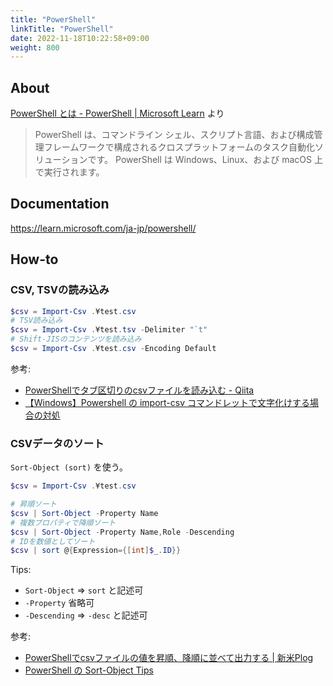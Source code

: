 ```yaml
---
title: "PowerShell"
linkTitle: "PowerShell"
date: 2022-11-18T10:22:58+09:00
weight: 800
---
```


## About

[PowerShell とは - PowerShell | Microsoft Learn](https://learn.microsoft.com/ja-jp/powershell/scripting/overview) より

> PowerShell は、コマンドライン シェル、スクリプト言語、および構成管理フレームワークで構成されるクロスプラットフォームのタスク自動化ソリューションです。 PowerShell は Windows、Linux、および macOS 上で実行されます。

## Documentation

https://learn.microsoft.com/ja-jp/powershell/

## How-to
### CSV, TSVの読み込み

```PowerShell
$csv = Import-Csv .¥test.csv
# TSV読み込み
$csv = Import-Csv .¥test.tsv -Delimiter "`t"
# Shift-JISのコンテンツを読み込み
$csv = Import-Csv .¥test.csv -Encoding Default
```

参考:
- [PowerShellでタブ区切りのcsvファイルを読み込む - Qiita](https://qiita.com/sukakako/items/4a17db13730934766abb)
- [【Windows】Powershell の import-csv コマンドレットで文字化けする場合の対処](https://www.tensorflowz.com/WindowsUpdate/doc/Windows/import-csv-mojibake.html)

### CSVデータのソート

`Sort-Object (sort)` を使う。

```PowerShell
$csv = Import-Csv .¥test.csv

# 昇順ソート
$csv | Sort-Object -Property Name
# 複数プロパティで降順ソート
$csv | Sort-Object -Property Name,Role -Descending
# IDを数値としてソート
$csv | sort @{Expression={[int]$_.ID}}
```

Tips:
- `Sort-Object` => `sort` と記述可
- `-Property` 省略可
- `-Descending` => `-desc` と記述可

参考:
- [PowerShellでcsvファイルの値を昇順、降順に並べて出力する | 新米Plog](https://plog.shinmaiblog.com/powershell-csv-sort/)
- [PowerShell の Sort-Object Tips](http://www.vwnet.jp/windows/PowerShell/2017032901/Sort-Object_Tips.htm)
